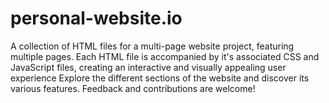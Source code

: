 # personal-website.io
A collection of HTML files for a multi-page website project, featuring multiple pages. Each HTML file is accompanied by it's associated CSS and JavaScript files, creating an interactive and visually appealing user experience Explore the different sections of the website and discover its various features. Feedback and contributions are welcome!
